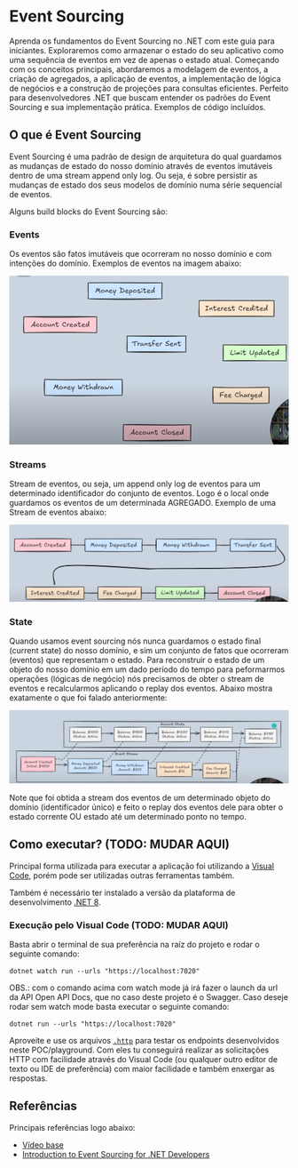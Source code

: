# Event Sourcing

Aprenda os fundamentos do Event Sourcing no .NET com este guia para iniciantes. Exploraremos como armazenar o estado do seu aplicativo como uma sequência de eventos em vez de apenas o estado atual. Começando com os conceitos principais, abordaremos a modelagem de eventos, a criação de agregados, a aplicação de eventos, a implementação de lógica de negócios e a construção de projeções para consultas eficientes. Perfeito para desenvolvedores .NET que buscam entender os padrões do Event Sourcing e sua implementação prática. Exemplos de código incluídos.

## O que é Event Sourcing

Event Sourcing é uma padrão de design de arquitetura do qual guardamos as mudanças de estado do nosso domínio através de eventos imutáveis dentro de uma stream append only log. Ou seja, é sobre persistir as mudanças de estado dos seus modelos de domínio numa série sequencial de eventos.

Alguns build blocks do Event Sourcing são:

### Events

Os eventos são fatos imutáveis que ocorreram no nosso domínio e com intenções do domínio. Exemplos de eventos na imagem abaixo:

![events](docs/events.png)

### Streams

Stream de eventos, ou seja, um append only log de eventos para um determinado identificador do conjunto de eventos. Logo é o local onde guardamos os eventos de um determinada AGREGADO. Exemplo de uma Stream de eventos abaixo:

![streams](docs/stream-of-events.png)

### State

Quando usamos event sourcing nós nunca guardamos o estado final (current state) do nosso domínio, e sim um conjunto de fatos que ocorreram (eventos) que representam o estado.
Para reconstruir o estado de um objeto do nosso domínio em um dado período do tempo para peformarmos operações (lógicas de negócio) nós precisamos de obter o stream de eventos e recalcularmos aplicando o replay dos eventos. Abaixo mostra exatamente o que foi falado anteriormente:

![replay-of-events](docs/current-state.png)

Note que foi obtida a stream dos eventos de um determinado objeto do domínio (identificador único) e feito o replay dos eventos dele para obter o estado corrente OU estado até um determinado ponto no tempo. 

## Como executar? (TODO: MUDAR AQUI)

Principal forma utilizada para executar a aplicação foi utilizando a [Visual Code](https://code.visualstudio.com/download), porém pode ser utilizadas outras ferramentas também.

Também é necessário ter instalado a versão da plataforma de desenvolvimento [.NET 8](https://dotnet.microsoft.com/pt-br/download/dotnet/8.0).

### Execução pelo Visual Code (TODO: MUDAR AQUI)

Basta abrir o terminal de sua preferência na raíz do projeto e rodar o seguinte comando:

```
dotnet watch run --urls "https://localhost:7020"
```

OBS.: com o comando acima com watch mode já irá fazer o launch da url da API Open API Docs, que no caso deste projeto é o Swagger.
Caso deseje rodar sem watch mode basta executar o seguinte comando:

```
dotnet run --urls "https://localhost:7020"
```

Aproveite e use os arquivos [`.http`](https://stackoverflow.com/questions/78119582/what-is-api-http-file-in-net-8) para testar os endpoints desenvolvidos neste POC/playground. Com eles tu conseguirá realizar as solicitações HTTP com facilidade através do Visual Code (ou qualquer outro editor de texto ou IDE de preferência) com maior facilidade e também enxergar as respostas.

## Referências

Principais referências logo abaixo:

- [Vídeo base](https://www.youtube.com/watch?v=gvW9uJSFujA)
- [Introduction to Event Sourcing for .NET Developers](https://www.milanjovanovic.tech/blog/introduction-to-event-sourcing-for-net-developers)